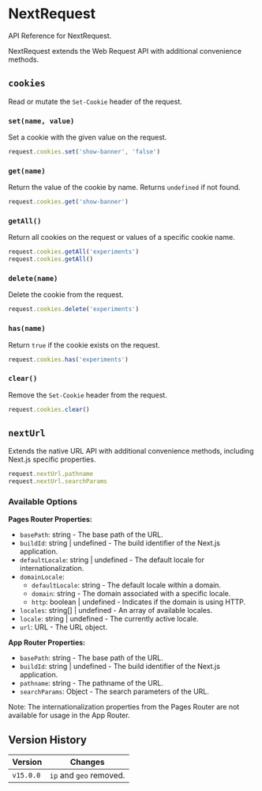 # NextRequest

API Reference for NextRequest.

NextRequest extends the Web Request API with additional convenience methods.

## `cookies`

Read or mutate the `Set-Cookie` header of the request.

### `set(name, value)`

Set a cookie with the given value on the request.

```ts
request.cookies.set('show-banner', 'false')
```

### `get(name)`

Return the value of the cookie by name. Returns `undefined` if not found.

```ts
request.cookies.get('show-banner')
```

### `getAll()`

Return all cookies on the request or values of a specific cookie name.

```ts
request.cookies.getAll('experiments')
request.cookies.getAll()
```

### `delete(name)`

Delete the cookie from the request.

```ts
request.cookies.delete('experiments')
```

### `has(name)`

Return `true` if the cookie exists on the request.

```ts
request.cookies.has('experiments')
```

### `clear()`

Remove the `Set-Cookie` header from the request.

```ts
request.cookies.clear()
```

## `nextUrl`

Extends the native URL API with additional convenience methods, including Next.js specific properties.

```ts
request.nextUrl.pathname
request.nextUrl.searchParams
```

### Available Options

**Pages Router Properties:**

- `basePath`: string - The base path of the URL.
- `buildId`: string | undefined - The build identifier of the Next.js application.
- `defaultLocale`: string | undefined - The default locale for internationalization.
- `domainLocale`:
  - `defaultLocale`: string - The default locale within a domain.
  - `domain`: string - The domain associated with a specific locale.
  - `http`: boolean | undefined - Indicates if the domain is using HTTP.
- `locales`: string[] | undefined - An array of available locales.
- `locale`: string | undefined - The currently active locale.
- `url`: URL - The URL object.

**App Router Properties:**

- `basePath`: string - The base path of the URL.
- `buildId`: string | undefined - The build identifier of the Next.js application.
- `pathname`: string - The pathname of the URL.
- `searchParams`: Object - The search parameters of the URL.

Note: The internationalization properties from the Pages Router are not available for usage in the App Router.

## Version History

| Version   | Changes                 |
| --------- | ----------------------- |
| `v15.0.0` | `ip` and `geo` removed. |